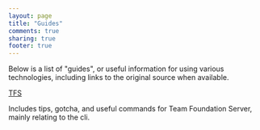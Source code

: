 ```yaml
---
layout: page
title: "Guides"
comments: true
sharing: true
footer: true
---
```


Below is a list of "guides", or useful information for using various technologies, including links to the original source when available.

[TFS](guides/tfs)

Includes tips, gotcha, and useful commands for Team Foundation Server, mainly relating to the cli.

